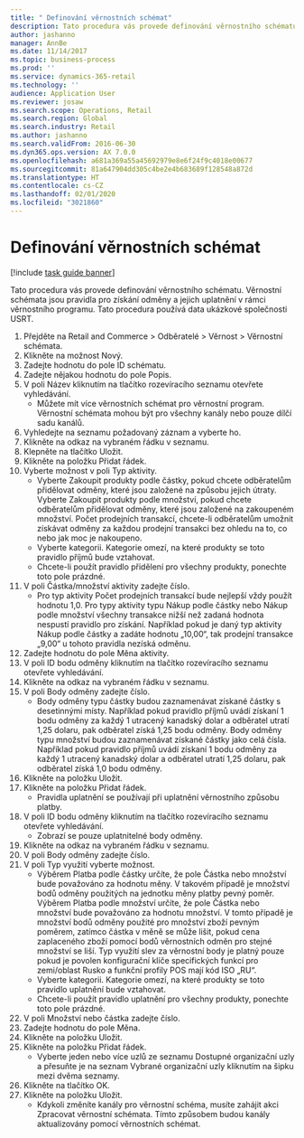 ```yaml
---
title: " Definování věrnostních schémat"
description: Tato procedura vás provede definování věrnostního schématu.
author: jashanno
manager: AnnBe
ms.date: 11/14/2017
ms.topic: business-process
ms.prod: ''
ms.service: dynamics-365-retail
ms.technology: ''
audience: Application User
ms.reviewer: josaw
ms.search.scope: Operations, Retail
ms.search.region: Global
ms.search.industry: Retail
ms.author: jashanno
ms.search.validFrom: 2016-06-30
ms.dyn365.ops.version: AX 7.0.0
ms.openlocfilehash: a681a369a55a45692979e8e6f24f9c4018e00677
ms.sourcegitcommit: 81a647904dd305c4be2e4b683689f128548a872d
ms.translationtype: HT
ms.contentlocale: cs-CZ
ms.lasthandoff: 02/01/2020
ms.locfileid: "3021860"
---
```

# <a name="define-loyalty-schemes"></a> Definování věrnostních schémat

[!include [task guide banner](../includes/task-guide-banner.md)]

Tato procedura vás provede definování věrnostního schématu. Věrnostní schémata jsou pravidla pro získání odměny a jejich uplatnění v rámci věrnostního programu. Tato procedura používá data ukázkové společnosti USRT.

1. Přejděte na Retail and Commerce > Odběratelé > Věrnost > Věrnostní schémata.
2. Klikněte na možnost Nový.
3. Zadejte hodnotu do pole ID schématu.
4. Zadejte nějakou hodnotu do pole Popis.
5. V poli Název kliknutím na tlačítko rozevíracího seznamu otevřete vyhledávání.
    * Můžete mít více věrnostních schémat pro věrnostní program. Věrnostní schémata mohou být pro všechny kanály nebo pouze dílčí sadu kanálů.  
6. Vyhledejte na seznamu požadovaný záznam a vyberte ho.
7. Klikněte na odkaz na vybraném řádku v seznamu.
8. Klepněte na tlačítko Uložit.
9. Klikněte na položku Přidat řádek.
10. Vyberte možnost v poli Typ aktivity.
    * Vyberte Zakoupit produkty podle částky, pokud chcete odběratelům přidělovat odměny, které jsou založené na způsobu jejich útraty. Vyberte Zakoupit produkty podle množství, pokud chcete odběratelům přidělovat odměny, které jsou založené na zakoupeném množství.  Počet prodejních transakcí, chcete-li odběratelům umožnit získávat odměny za každou prodejní transakci bez ohledu na to, co nebo jak moc je nakoupeno.  
    * Vyberte kategorii. Kategorie omezí, na které produkty se toto pravidlo příjmů bude vztahovat.  
    * Chcete-li použít pravidlo přidělení pro všechny produkty, ponechte toto pole prázdné.  
11. V poli Částka/množství aktivity zadejte číslo.
    *  Pro typ aktivity Počet prodejních transakcí bude nejlepší vždy použít hodnotu 1,0. Pro typy aktivity typu Nákup podle částky nebo Nákup podle množství všechny transakce nižší než zadaná hodnota nespustí pravidlo pro získání. Například pokud je daný typ aktivity Nákup podle částky a zadáte hodnotu „10,00“, tak prodejní transakce „9,00“ u tohoto pravidla nezíská odměnu.  
12. Zadejte hodnotu do pole Měna aktivity.
13. V poli ID bodu odměny kliknutím na tlačítko rozevíracího seznamu otevřete vyhledávání.
14. Klikněte na odkaz na vybraném řádku v seznamu.
15. V poli Body odměny zadejte číslo.
    * Body odměny typu částky budou zaznamenávat získané částky s desetinnými místy. Například pokud pravidlo příjmů uvádí získaní 1 bodu odměny za každý 1 utracený kanadský dolar a odběratel utratí 1,25 dolaru, pak odběratel získá 1,25 bodu odměny. Body odměny typu množství budou zaznamenávat získané částky jako celá čísla. Například pokud pravidlo příjmů uvádí získaní 1 bodu odměny za každý 1 utracený kanadský dolar a odběratel utratí 1,25 dolaru, pak odběratel získá 1,0 bodu odměny.  
16. Klikněte na položku Uložit.
17. Klikněte na položku Přidat řádek.
    * Pravidla uplatnění se používají při uplatnění věrnostního způsobu platby.  
18. V poli ID bodu odměny kliknutím na tlačítko rozevíracího seznamu otevřete vyhledávání.
    * Zobrazí se pouze uplatnitelné body odměny.  
19. Klikněte na odkaz na vybraném řádku v seznamu.
20. V poli Body odměny zadejte číslo.
21. V poli Typ využití vyberte možnost.
    * Výběrem Platba podle částky určíte, že pole Částka nebo množství bude považováno za hodnotu měny. V takovém případě je množství bodů odměny použitých na jednotku měny platby pevný poměr. Výběrem Platba podle množství určíte, že pole Částka nebo množství bude považováno za hodnotu množství. V tomto případě je množství bodů odměny použité pro množství zboží pevným poměrem, zatímco částka v měně se může lišit, pokud cena zaplaceného zboží pomocí bodů věrnostních odměn pro stejné množství se liší. Typ využití slev za věrnostní body je platný pouze pokud je povolen konfigurační klíče specifických funkcí pro zemi/oblast Rusko a funkční profily POS mají kód ISO „RU“.  
    * Vyberte kategorii. Kategorie omezí, na které produkty se toto pravidlo uplatnění bude vztahovat.  
    * Chcete-li použít pravidlo uplatnění pro všechny produkty, ponechte toto pole prázdné.  
22. V poli Množství nebo částka zadejte číslo.
23. Zadejte hodnotu do pole Měna.
24. Klikněte na položku Uložit.
25. Klikněte na položku Přidat řádek.
    * Vyberte jeden nebo více uzlů ze seznamu Dostupné organizační uzly a přesuňte je na seznam Vybrané organizační uzly kliknutím na šipku mezi dvěma seznamy.  
26. Klikněte na tlačítko OK.
27. Klikněte na položku Uložit.
    * Kdykoli změníte kanály pro věrnostní schéma, musíte zahájit akci Zpracovat věrnostní schémata. Tímto způsobem budou kanály aktualizovány pomocí věrnostních schémat.  

